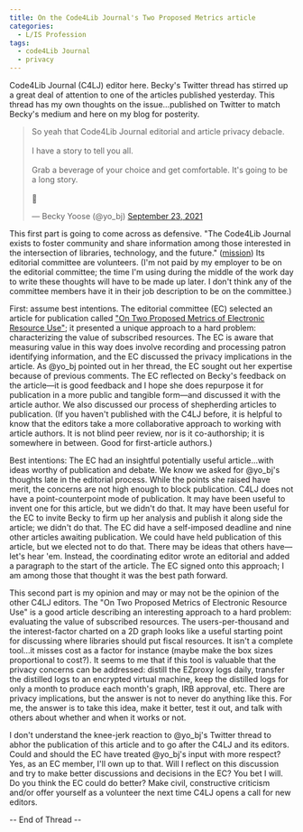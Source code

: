 ```yaml
---
title: On the Code4Lib Journal's Two Proposed Metrics article
categories:
  - L/IS Profession
tags:
  - code4Lib Journal
  - privacy
---
```

Code4Lib Journal (C4LJ) editor here. Becky's Twitter thread has stirred up a great deal of attention to one of the articles published yesterday. This thread has my own thoughts on the issue...published on Twitter to match Becky's medium and here on my blog for posterity.

<blockquote class="twitter-tweet"><p lang="en" dir="ltr">So yeah that Code4Lib Journal editorial and article privacy debacle.<br><br>I have a story to tell you all.<br><br>Grab a beverage of your choice and get comfortable. It&#39;s going to be a long story.<br><br>🧵</p>&mdash; Becky Yoose (@yo_bj) <a href="https://twitter.com/yo_bj/status/1441038646480556035?ref_src=twsrc%5Etfw">September 23, 2021</a></blockquote> <script async src="https://platform.twitter.com/widgets.js" charset="utf-8"></script> 

This first part is going to come across as defensive. "The Code4Lib Journal exists to foster community and share information among those interested in the intersection of libraries, technology, and the future." ([mission](https://journal.code4lib.org/mission)) Its editorial committee are volunteers. (I'm not paid by my employer to be on the editorial committee; the time I'm using during the middle of the work day to write these thoughts will have to be made up later. I don't think any of the committee members have it in their job description to be on the committee.)

First: assume best intentions. The editorial committee (EC) selected an article for publication called ["On Two Proposed Metrics of Electronic Resource Use"](https://journal.code4lib.org/articles/16087); it presented a unique approach to a hard problem: characterizing the value of subscribed resources.  The EC is aware that measuring value in this way does involve recording and processing patron identifying information, and the EC discussed the privacy implications in the article. As @yo_bj pointed out in her thread, the EC sought out her expertise because of previous comments.  The EC reflected on Becky's feedback on the article—it is good feedback and I hope she does repurpose it for publication in a more public and tangible form—and discussed it with the article author. We also discussed our process of shepherding articles to publication. (If you haven't published with the C4LJ before, it is helpful to know that the editors take a more collaborative approach to working with article authors. It is not blind peer review, nor is it co-authorship; it is somewhere in between.  Good for first-article authors.)

Best intentions: The EC had an insightful potentially useful article...with ideas worthy of publication and debate. We know we asked for @yo_bj's thoughts late in the editorial process. While the points she raised have merit, the concerns are not high enough to block publication.  C4LJ does not have a point-counterpoint mode of publication. It may have been useful to invent one for this article, but we didn't do that. It may have been useful for the EC to invite Becky to firm up her analysis and publish it along side the article; we didn't do that.  The EC did have a self-imposed deadline and nine other articles awaiting publication. We could have held publication of this article, but we elected not to do that. There may be ideas that others have—let's hear 'em. Instead, the coordinating editor wrote an editorial and added a paragraph to the start of the article. The EC signed onto this approach; I am among those that thought it was the best path forward.

This second part is my opinion and may or may not be the opinion of the other C4LJ editors. The "On Two Proposed Metrics of Electronic Resource Use" is a good article describing an interesting approach to a hard problem: evaluating the value of subscribed resources.  The users-per-thousand and the interest-factor charted on a 2D graph looks like a useful starting point for discussing where libraries should put fiscal resources. It isn't a complete tool...it misses cost as a factor for instance (maybe make the box sizes proportional to cost?).  It seems to me that if this tool is valuable that the privacy concerns can be addressed: distill the EZproxy logs daily, transfer the distilled logs to an encrypted virtual machine, keep the distilled logs for only a month to produce each month's graph, IRB approval, etc.  There are privacy implications, but the answer is not to never do anything like this. For me, the answer is to take this idea, make it better, test it out, and talk with others about whether and when it works or not.

I don't understand the knee-jerk reaction to @yo_bj's Twitter thread to abhor the publication of this article and to go after the C4LJ and its editors. Could and should the EC have treated @yo_bj's input with more respect? Yes, as an EC member, I'll own up to that.  Will I reflect on this discussion and try to make better discussions and decisions in the EC? You bet I will. Do you think the EC could do better? Make civil, constructive criticism and/or offer yourself as a volunteer the next time C4LJ opens a call for new editors.

-- End of Thread --
